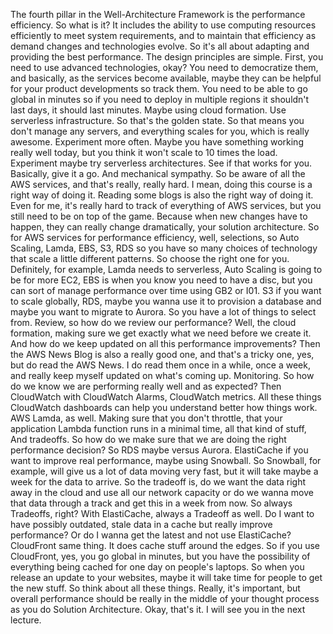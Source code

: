 
<v Instructor>The fourth pillar in the Well-Architecture</v>
Framework is the performance efficiency.
So what is it?
It includes the ability to use computing resources
efficiently to meet system requirements, and to maintain
that efficiency as demand changes and technologies evolve.
So it's all about adapting
and providing the best performance.
The design principles are simple.
First, you need to use advanced technologies, okay?
You need to democratize them, and basically,
as the services become available, maybe they can be helpful
for your product developments so track them.
You need to be able to go global in minutes
so if you need to deploy in multiple regions
it shouldn't last days, it should last minutes.
Maybe using cloud formation.
Use serverless infrastructure.
So that's the golden state.
So that means you don't manage any servers,
and everything scales for you, which is really awesome.
Experiment more often.
Maybe you have something working really well today,
but you think it won't scale to 10 times the load.
Experiment maybe try serverless architectures.
See if that works for you.
Basically, give it a go.
And mechanical sympathy.
So be aware of all the AWS services,
and that's really, really hard.
I mean, doing this course is a right way of doing it.
Reading some blogs is also the right way of doing it.
Even for me, it's really hard to track
of everything of AWS services,
but you still need to be on top of the game.
Because when new changes have to happen,
they can really change dramatically,
your solution architecture.
So for AWS services for performance efficiency,
well, selections, so Auto Scaling, Lamda, EBS, S3, RDS
so you have so many choices
of technology that scale a little different patterns.
So choose the right one for you.
Definitely, for example, Lamda needs to serverless,
Auto Scaling is going to be for more EC2,
EBS is when you know you need to have a disc,
but you can sort of manage performance
over time using GB2 or I01.
S3 if you want to scale globally,
RDS, maybe you wanna use it to provision a database
and maybe you want to migrate to Aurora.
So you have a lot of things to select from.
Review, so how do we review our performance?
Well, the cloud formation, making sure we get
exactly what we need before we create it.
And how do we keep updated
on all this performance improvements?
Then the AWS News Blog is also a really good one,
and that's a tricky one, yes, but do read the AWS News.
I do read them once in a while, once a week,
and really keep myself updated on what's coming up.
Monitoring.
So how do we know we are performing
really well and as expected?
Then CloudWatch with CloudWatch Alarms, CloudWatch metrics.
All these things CloudWatch dashboards can help you
understand better how things work.
AWS Lamda, as well.
Making sure that you don't throttle,
that your application Lambda function runs
in a minimal time, all that kind of stuff,
And tradeoffs.
So how do we make sure that we are doing
the right performance decision?
So RDS maybe versus Aurora.
ElastiCache if you want to improve real performance,
maybe using Snowball.
So Snowball, for example, will give us a lot of data
moving very fast, but it will take maybe a week
for the data to arrive.
So the tradeoff is, do we want the data right away
in the cloud and use all our network capacity
or do we wanna move that data through a track
and get this in a week from now.
So always Tradeoffs, right?
With ElastiCache, always a Tradeoff as well.
Do I want to have possibly outdated,
stale data in a cache but really improve performance?
Or do I wanna get the latest and not use ElastiCache?
CloudFront same thing.
It does cache stuff around the edges.
So if you use CloudFront, yes, you go global in minutes,
but you have the possibility of everything being cached
for one day on people's laptops.
So when you release an update to your websites,
maybe it will take time for people to get the new stuff.
So think about all these things.
Really, it's important, but overall performance
should be really in the middle of your thought process
as you do Solution Architecture.
Okay, that's it.
I will see you in the next lecture.